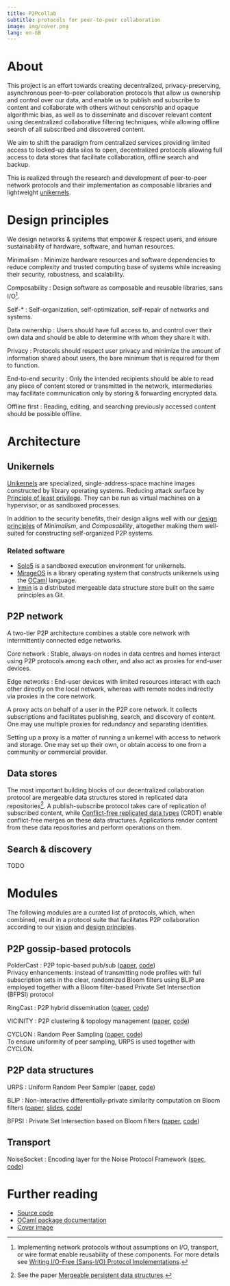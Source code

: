 ```yaml
---
title: P2Pcollab
subtitle: protocols for peer-to-peer collaboration
image: img/cover.png
lang: en-GB
---
```


# About

This project is an effort towards
 creating decentralized, privacy-preserving, asynchronous
  peer-to-peer collaboration protocols
 that allow us ownership and control over our data,
 and enable us to publish and subscribe to content
 and collaborate with others
  without censorship and opaque algorithmic bias,
 as well as to disseminate and discover relevant content
  using decentralized collaborative filtering techniques,
 while allowing offline search of all subscribed and discovered content.

We aim to shift the paradigm
 from centralized services providing limited access to locked-up data silos
 to open, decentralized protocols allowing full access to data stores
 that facilitate collaboration, offline search and backup.

This is realized through the research and development of peer-to-peer network protocols
and their implementation as composable libraries and lightweight [uni­kernels](#unikernels).

# Design principles

We design networks & systems that empower & respect users,
and ensure sustainability of hardware, software, and human resources.

Minimalism
:   Minimize hardware resources and software dependencies
    to reduce complexity and trusted computing base of systems
    while increasing their security, robustness, and scalability.

Composability
:   Design software as composable and reusable libraries, sans I/O[^sans-io].

Self-*
:   Self-organization, self-optimization, self-repair
    of networks and systems.

Data ownership
:   Users should have full access to, and control over their own
    data and should be able to determine with whom they share it with.

Privacy
:   Protocols should respect user privacy and minimize the amount of
    information shared about users, the bare minimum that is
    required for them to function.

End-to-end security
:   Only the intended recipients should be able to read any piece of
    content stored or transmitted in the network,
    intermediaries may facilitate communication
    only by storing & forwarding encrypted data.

Offline first
:   Reading, editing, and searching previously accessed content
    should be possible offline.

[^sans-io]:
    Implementing network protocols
    without assumptions on I/O, transport, or wire format
    enable reusability of these components.
    For more details see [Writing I/O-Free (Sans-I/O) Protocol Implementations](https://sans-io.readthedocs.io/).

# Architecture

## Unikernels

[Unikernels](http://unikernel.org/) are specialized, single-address-space 
machine images constructed by library operating systems. Reducing attack 
surface by [Principle of least privilege](https://en.wikipedia.org/wiki/Principle_of_least_privilege).
They can be run as virtual machines on a hypervisor, or as sandboxed processes.

In addition to the security benefits, their design aligns well with our
[design principles](#design-principles) of *Minimalism*, and *Composability*,
altogether making them well-suited for constructing self-organized P2P systems.

### Related software

 - [Solo5](https://github.com/Solo5/solo5)
   is a sandboxed execution environment for unikernels.
 - [MirageOS](https://mirage.io/)
   is a library operating system that constructs unikernels
   using the [OCaml](https://ocaml.org/) language.
 - [Irmin](https://github.com/mirage/irmin)
   is a distributed mergeable data structure store
   built on the same principles as Git.

## P2P network

A two-tier P2P architecture combines a stable core network
with intermittently connected edge networks.

Core network
:   Stable, always-on nodes in data centres and homes
    interact using P2P protocols among each other,
    and also act as proxies for end-user devices.

Edge networks
:   End-user devices with limited resources interact with each other directly on the local network,
    whereas with remote nodes indirectly via proxies in the core network.

A proxy acts on behalf of a user in the P2P core network.
It collects subscriptions and facilitates publishing,
search, and discovery of content.
One may use multiple proxies for redundancy and separating identities.

Setting up a proxy is a matter of running a unikernel
with access to network and storage.
One may set up their own, or obtain access to one from a
community or commercial provider.

## Data stores

The most important building blocks of our decentralized collaboration protocol
are mergeable data structures stored in replicated data repositories[^mpds].
A publish-subscribe protocol takes care of replication of subscribed content,
while [Conflict-free replicated data types](https://en.wikipedia.org/wiki/Conflict-free_replicated_data_type) (CRDT)
enable conflict-free merges on these data structures.
Applications render content from these data repositories and perform
operations on them.

[^mpds]:
    See the paper
    [Mergeable persistent data structures](https://hal.inria.fr/hal-01099136).

## Search & discovery

TODO

# Modules

The following modules are a curated list of protocols,
which, when combined, result in a protocol suite that facilitates
P2P collaboration according to our [vision](#about) and [design principles](#design-principles).

## P2P gossip-based protocols

PolderCast
:   P2P topic-based pub/sub
    ([paper](https://hal.inria.fr/hal-01555561),
    [code](https://github.com/p2pcollab/ocaml-p2p)) \
    Privacy enhancements:
    instead of transmitting node profiles
    with full subscription sets in the clear,
    randomized Bloom filters using BLIP are employed
    together with a Bloom filter-based Private Set
    Intersection (BFPSI) protocol

RingCast
:   P2P hybrid dissemination
    ([paper](https://www.distributed-systems.net/my-data/papers/2007.mw.pdf),
     [code](https://github.com/p2pcollab/ocaml-p2p))

VICINITY
:   P2P clustering & topology management
    ([paper](https://hal.inria.fr/hal-01480790/document),
     [code](https://github.com/p2pcollab/ocaml-p2p))

CYCLON
:   Random Peer Sampling
    ([paper](https://www.distributed-systems.net/my-data/papers/2005.jnsm.pdf),
     [code](https://github.com/p2pcollab/ocaml-p2p)) \
    To ensure uniformity of peer sampling, URPS is used together with
    CYCLON.

## P2P data structures

URPS
:   Uniform Random Peer Sampler
    ([paper](https://hal.archives-ouvertes.fr/hal-00804430),
     [code](https://github.com/p2pcollab/ocaml-urps))

BLIP
:   Non-interactive differentially-private similarity computation on
    Bloom filters
    ([paper](https://scholar.google.com/scholar?cluster=16665581281970888&hl=en),
     [slides](https://malaggan.com/AGK2012.pdf),
     [code](https://github.com/p2pcollab/ocaml-blip))

BFPSI
:   Private Set Intersection based on Bloom filters
    ([paper](https://eprint.iacr.org/2013/620),
     [code](https://github.com/p2pcollab/ocaml-psi))

## Transport

NoiseSocket
:   Encoding layer for the Noise Protocol Framework
    ([spec](https://noisesocket.org/spec/noisesocket/),
     [code](https://github.com/p2pcollab/ocaml-noise-socket))

# Further reading

- [Source code](https://github.com/p2pcollab)
- [OCaml package documentation](https://p2pcollab.net/doc/ocaml/)
- [Cover image](https://tg-x.net/lsys/#?i=30&r=L%20%3A%20S%0AS%20%3A%20F%2B%5BF-Y%5BS%5D%5DF%29G%0AY%20%3A--%5B%7CF-F-%29-F%3EY%5D-%0AG%3A%20FGF%5B%2BF%5D%2B%3CY&p.size=11,0&p.angle=54.891,2.072051145&offsets=0,0,0&s.size=8.6,6.7&s.angle=7.6,4&play=0&anim=return%20%7B%0A%20angle%3A%20t%2F100%2C%0A%20angleG%3A%20t%2F1000%2C%0A%20size%3A%20null%2C%0A%20sizeG%3A%20null%2C%0A%20offsetX%3A%20null%2C%0A%20offsetY%3A%20null%2C%0A%20rotation%3A%20null%0A%20%7D&name=dream%20catcher)
